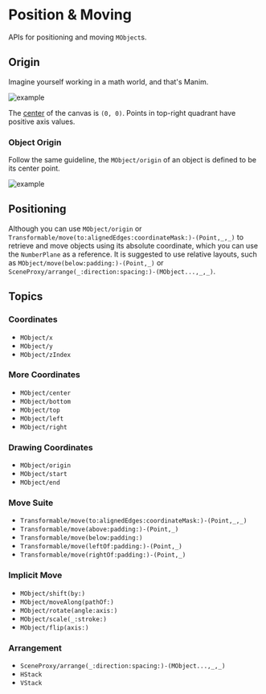 
# Position & Moving

APIs for positioning and moving ``MObject``s.

## Origin

Imagine yourself working in a math world, and that's Manim.

![example](VectorArrow)

The [center](PointProtocol/center) of the canvas is `(0, 0)`. Points in top-right quadrant have positive axis values.


### Object Origin

Follow the same guideline, the ``MObject/origin`` of an object is defined to be its center point.

![example](origin)


## Positioning

Although you can use ``MObject/origin`` or ``Transformable/move(to:alignedEdges:coordinateMask:)-(Point,_,_)`` to retrieve and move objects using its absolute coordinate, which you can use the ``NumberPlane`` as a reference. It is suggested to use relative layouts, such as ``MObject/move(below:padding:)-(Point,_)`` or ``SceneProxy/arrange(_:direction:spacing:)-(MObject...,_,_)``.



## Topics

### Coordinates
- ``MObject/x``
- ``MObject/y``
- ``MObject/zIndex``

### More Coordinates
- ``MObject/center``
- ``MObject/bottom``
- ``MObject/top``
- ``MObject/left``
- ``MObject/right``

### Drawing Coordinates
- ``MObject/origin``
- ``MObject/start``
- ``MObject/end``

### Move Suite
- ``Transformable/move(to:alignedEdges:coordinateMask:)-(Point,_,_)``
- ``Transformable/move(above:padding:)-(Point,_)``
- ``Transformable/move(below:padding:)``
- ``Transformable/move(leftOf:padding:)-(Point,_)``
- ``Transformable/move(rightOf:padding:)-(Point,_)``

### Implicit Move
- ``MObject/shift(by:)``
- ``MObject/moveAlong(pathOf:)``
- ``MObject/rotate(angle:axis:)``
- ``MObject/scale(_:stroke:)``
- ``MObject/flip(axis:)``

### Arrangement
- ``SceneProxy/arrange(_:direction:spacing:)-(MObject...,_,_)``
- ``HStack``
- ``VStack``
